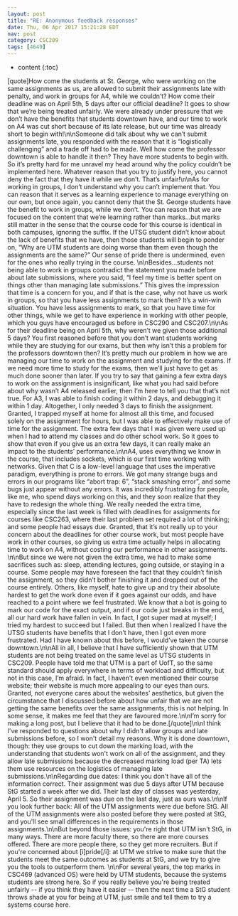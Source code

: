 ```yaml
---
layout: post
title: "RE: Anonymous feedback responses"
date: Thu, 06 Apr 2017 15:21:28 EDT
nav: post
category: CSC209
tags: [4649]
---
```


* content
{:toc}

[quote]How come the students at St. George, who were working on the same assignments as us, are allowed to submit their assignments late with penalty, and work in groups for A4, while we couldn’t? How come their deadline was on April 5th, 5 days after our official deadline? It goes to show that we’re being treated unfairly. We were already under pressure that we don’t have the benefits that students downtown have, and our time to work on A4 was cut short because of its late release, but our time was already short to begin with!\n\nSomeone did talk about why we can’t submit assignments late, you responded with the reason that it is “logistically challenging” and a trade off had to be made. Well how come the professor downtown is able to handle it then? They have more students to begin with. So it’s pretty hard for me unravel my head around why the policy couldn’t be implemented here. Whatever reason that you try to justify here, you cannot deny the fact that they have it while we don’t. That’s unfair!\n\nAs for working in groups, I don’t understand why you can’t implement that. You can reason that it serves as a learning experience to manage everything on our own, but once again, you cannot deny that the St. George students have the benefit to work in groups, while we don’t. You can reason that we are focused on the content that we’re learning rather than marks…but marks still matter in the sense that the course code for this course is identical in both campuses, ignoring the suffix. If the UTSG student didn’t know about the lack of benefits that we have, then those students will begin to ponder on, “Why are UTM students are doing worse than them even though the assignments are the same?” Our sense of pride there is undermined, even for the ones who really trying in the course. \n\nBesides…students not being able to work in groups contradict the statement you made before about late submissions, where you said, “I feel my time is better spent on things other than managing late submissions.” This gives the impression that time is a concern for you, and if that is the case, why not have us work in groups, so that you have less assignments to mark then? It’s a win-win situation. You have less assignments to mark, so that you have time for other things, while we get to have experience in working with other people, which you guys have encouraged us before in CSC290 and CSC207.\n\nAs for their deadline being on April 5th, why weren’t we given those additional 5 days? You first reasoned before that you don’t want students working while they are studying for our exams, but then why isn’t this a problem for the professors downtown then? It’s pretty much our problem in how we are managing our time to work on the assignment and studying for the exams. If we need more time to study for the exams, then we’ll just have to get as much done sooner than later. If you try to say that gaining a few extra days to work on the assignment is insignificant, like what you had said before about why wasn’t A4 released earlier, then I’m here to tell you that that’s not true. For A3, I was able to finish coding it within 2 days, and debugging it within 1 day. Altogether, I only needed 3 days to finish the assignment. Granted, I trapped myself at home for almost all this time, and focused solely on the assignment for hours, but I was able to effectively make use of time for the assignment. The extra few days that I was given were used up when I had to attend my classes and do other school work. So it goes to show that even if you give us an extra few days, it can really make an impact to the students’ performance.\n\nA4, uses everything we know in the course, that includes sockets, which is our first time working with networks. Given that C is a low-level language that uses the imperative paradigm, everything is prone to errors. We got many strange bugs and errors in our programs like “abort trap: 6”, “stack smashing error”, and some bugs just appear without any errors. It was incredibly frustrating for people, like me, who spend days working on this, and they soon realize that they have to redesign the whole thing. We really needed the extra time, especially since the last week is filled with deadlines for assignments for courses like CSC263, where their last problem set required a lot of thinking; and some people had essays due. Granted, that it’s not really up to your concern about the deadlines for other course work, but most people have work in other courses, so giving us extra time actually helps in allocating time to work on A4, without costing our performance in other assignments. \n\nBut since we were not given the extra time, we had to make some sacrifices such as: sleep, attending lectures, going outside, or staying in a course. Some people may have foreseen the fact that they couldn’t finish the assignment, so they didn’t bother finishing it and dropped out of the course entirely. Others, like myself, hate to give up and try their absolute hardest to get the work done even if it goes against our odds, and have reached to a point where we feel frustrated. We know that a bot is going to mark our code for the exact output, and if our code just breaks in the end, all our hard work have fallen in vein. In fact, I got super mad at myself; I tried my hardest to succeed but I failed. But then when I realized I have the UTSG students have benefits that I don’t have, then I got even more frustrated. Had I have known about this before, I would’ve taken the course downtown.\n\nAll in all, I believe that I have sufficiently shown that UTM students are not being treated on the same level as UTSG students in CSC209. People have told me that UTM is a part of UofT, so the same standard should apply everywhere in terms of workload and difficulty, but not in this case, I’m afraid. In fact, I haven’t even mentioned their course website; their website is much more appealing to our eyes than ours. Granted, not everyone cares about the websites’ aesthetics, but given the circumstance that I discussed before about how unfair that we are not getting the same benefits over the same assignments, this is not helping. In some sense, it makes me feel that they are favoured more.\n\nI’m sorry for making a long post, but I believe that it had to be done.[/quote]\n\nI think I've responded to questions about why I didn't allow groups and late submissions before, so I won't detail my reasons. Why it is done downtown, though: they use groups to cut down the marking load, with the understanding that students won't work on all of the assignment, and they allow late submissions because the decreased marking load (per TA) lets them use resources on the logistics of managing late submissions.\n\nRegarding due dates: I think you don't have all of the information correct. Their assignment was due 5 days after UTM because StG started a week after we did. Their last day of classes was yesterday, April 5. So their assignment was due on the last day, just as ours was.\n\nIf you look further back: All of the UTM assignments were due before StG. All of the UTM assignments were also posted before they were posted at StG, and you'll see small differences in the requirements in those assignments.\n\nBut beyond those issues: you're right that UTM isn't StG, in many ways. There are more faculty there, so there are more courses offered. There are more people there, so they get more recruiters. But if you're concerned about [i]pride[/i]: at UTM we strive to make sure that the students meet the same outcomes as students at StG, and we try to give you the tools to outperform them. \n\nFor several years, the top marks in CSC469 (advanced OS) were held by UTM students, because the systems students are strong here. So if you really believe you're being treated unfairly -- if you think they have it easier -- then the next time a StG student throws shade at you for being at UTM, just smile and tell them to try a systems course here.
<!-- more -->
<p></p>
